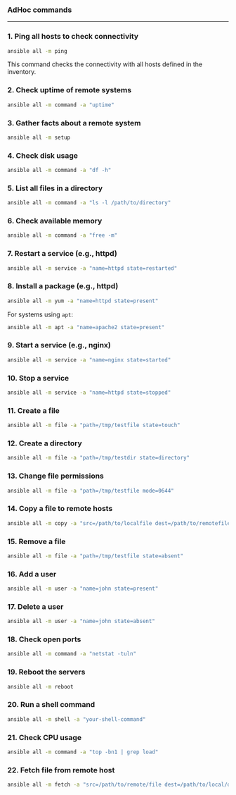 ### AdHoc commands
---

### 1. **Ping all hosts to check connectivity**
   ```bash
   ansible all -m ping
   ```
   This command checks the connectivity with all hosts defined in the inventory.

### 2. **Check uptime of remote systems**
   ```bash
   ansible all -m command -a "uptime"
   ```

### 3. **Gather facts about a remote system**
   ```bash
   ansible all -m setup
   ```

### 4. **Check disk usage**
   ```bash
   ansible all -m command -a "df -h"
   ```

### 5. **List all files in a directory**
   ```bash
   ansible all -m command -a "ls -l /path/to/directory"
   ```

### 6. **Check available memory**
   ```bash
   ansible all -m command -a "free -m"
   ```

### 7. **Restart a service (e.g., httpd)**
   ```bash
   ansible all -m service -a "name=httpd state=restarted"
   ```

### 8. **Install a package (e.g., httpd)**
   ```bash
   ansible all -m yum -a "name=httpd state=present"
   ```
   For systems using `apt`:
   ```bash
   ansible all -m apt -a "name=apache2 state=present"
   ```

### 9. **Start a service (e.g., nginx)**
   ```bash
   ansible all -m service -a "name=nginx state=started"
   ```

### 10. **Stop a service**
   ```bash
   ansible all -m service -a "name=httpd state=stopped"
   ```

### 11. **Create a file**
   ```bash
   ansible all -m file -a "path=/tmp/testfile state=touch"
   ```

### 12. **Create a directory**
   ```bash
   ansible all -m file -a "path=/tmp/testdir state=directory"
   ```

### 13. **Change file permissions**
   ```bash
   ansible all -m file -a "path=/tmp/testfile mode=0644"
   ```

### 14. **Copy a file to remote hosts**
   ```bash
   ansible all -m copy -a "src=/path/to/localfile dest=/path/to/remotefile"
   ```

### 15. **Remove a file**
   ```bash
   ansible all -m file -a "path=/tmp/testfile state=absent"
   ```

### 16. **Add a user**
   ```bash
   ansible all -m user -a "name=john state=present"
   ```

### 17. **Delete a user**
   ```bash
   ansible all -m user -a "name=john state=absent"
   ```

### 18. **Check open ports**
   ```bash
   ansible all -m command -a "netstat -tuln"
   ```

### 19. **Reboot the servers**
   ```bash
   ansible all -m reboot
   ```

### 20. **Run a shell command**
   ```bash
   ansible all -m shell -a "your-shell-command"
   ```

### 21. **Check CPU usage**
   ```bash
   ansible all -m command -a "top -bn1 | grep load"
   ```

### 22. **Fetch file from remote host**
   ```bash
   ansible all -m fetch -a "src=/path/to/remote/file dest=/path/to/local/dir"
   ```

